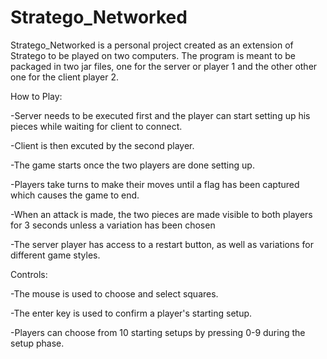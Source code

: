 # Stratego_Networked

Stratego_Networked is a personal project created as an extension of Stratego to be played on two computers. 
The program is meant to be packaged in two jar files, one for the server or player 1 and the other other one for the client player 2.

How to Play:

-Server needs to be executed first and the player can start setting up his pieces while waiting for client to connect.

-Client is then excuted by the second player.

-The game starts once the two players are done setting up.

-Players take turns to make their moves until a flag has been captured which causes the game to end.

-When an attack is made, the two pieces are made visible to both players for 3 seconds unless a variation has been chosen

-The server player has access to a restart button, as well as variations for different game styles.

Controls:

-The mouse is used to choose and select squares.

-The enter key is used to confirm a player's starting setup.

-Players can choose from 10 starting setups by pressing 0-9 during the setup phase.


